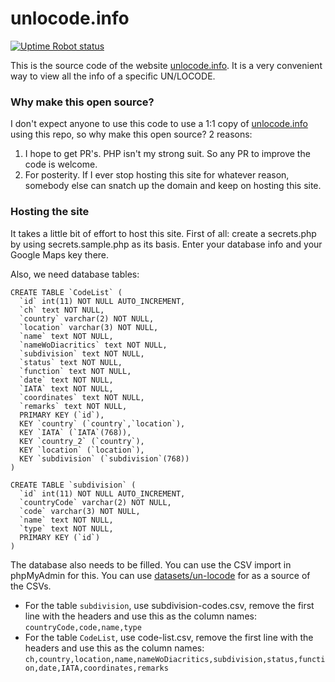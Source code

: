 # unlocode.info #

[![Uptime Robot status](https://img.shields.io/uptimerobot/status/m798005161-86a84a64d960f891f0134601)](https://dashboard.uptimerobot.com/monitors/798005161)

This is the source code of the website [unlocode.info](https://unlocode.info/). It is a very convenient way to view all the info of a specific UN/LOCODE.

### Why make this open source? ###

I don't expect anyone to use this code to use a 1:1 copy of [unlocode.info](https://unlocode.info/) using this repo, so why make this open source? 2 reasons:

1. I hope to get PR's. PHP isn't my strong suit. So any PR to improve the code is welcome.
2. For posterity. If I ever stop hosting this site for whatever reason, somebody else can snatch up the domain and keep on hosting this site.

### Hosting the site ###

It takes a little bit of effort to host this site. First of all: create a secrets.php by using secrets.sample.php as its basis. Enter your database info and your Google Maps key there.

Also, we need database tables:
```
CREATE TABLE `CodeList` (
  `id` int(11) NOT NULL AUTO_INCREMENT,
  `ch` text NOT NULL,
  `country` varchar(2) NOT NULL,
  `location` varchar(3) NOT NULL,
  `name` text NOT NULL,
  `nameWoDiacritics` text NOT NULL,
  `subdivision` text NOT NULL,
  `status` text NOT NULL,
  `function` text NOT NULL,
  `date` text NOT NULL,
  `IATA` text NOT NULL,
  `coordinates` text NOT NULL,
  `remarks` text NOT NULL,
  PRIMARY KEY (`id`),
  KEY `country` (`country`,`location`),
  KEY `IATA` (`IATA`(768)),
  KEY `country_2` (`country`),
  KEY `location` (`location`),
  KEY `subdivision` (`subdivision`(768))
)
```

```
CREATE TABLE `subdivision` (
  `id` int(11) NOT NULL AUTO_INCREMENT,
  `countryCode` varchar(2) NOT NULL,
  `code` varchar(3) NOT NULL,
  `name` text NOT NULL,
  `type` text NOT NULL,
  PRIMARY KEY (`id`)
)
```

The database also needs to be filled. You can use the CSV import in phpMyAdmin for this. You can use [datasets/un-locode](https://github.com/datasets/un-locode) for as a source of the CSVs. 

- For the table `subdivision`, use subdivision-codes.csv, remove the first line with the headers and use this as the column names: `countryCode,code,name,type`
- For the table `CodeList`, use code-list.csv, remove the first line with the headers and use this as the column names: `ch,country,location,name,nameWoDiacritics,subdivision,status,function,date,IATA,coordinates,remarks`
